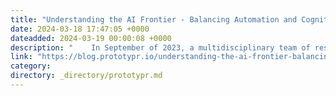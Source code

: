 ```yaml
---
title: "Understanding the AI Frontier - Balancing Automation and Cognitive Skills for the Future"
date: 2024-03-18 17:47:05 +0000
dateadded: 2024-03-19 00:00:08 +0000
description: "    In September of 2023, a multidisciplinary team of researchers from Harvard Business School released a paper about the effects of AI on…  Continue reading on Prototypr »  "
link: "https://blog.prototypr.io/understanding-the-ai-frontier-balancing-automation-and-cognitive-skills-for-the-future-06ee9ac150bb?source=rss----eb297ea1161a---4"
category:
directory: _directory/prototypr.md
---
```

